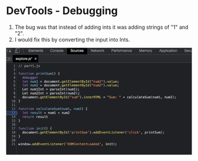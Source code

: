 # DevTools - Debugging

1. The bug was that instead of adding ints it was adding strings of "1" and "2".
2. I would fix this by converting the input into Ints.

![](fix.png)
